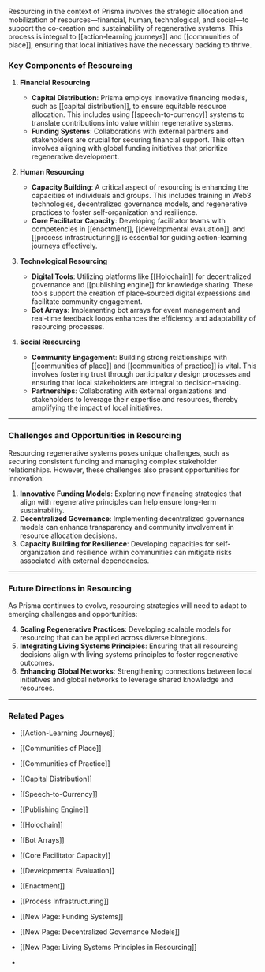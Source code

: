Resourcing in the context of Prisma involves the strategic allocation and mobilization of resources—financial, human, technological, and social—to support the co-creation and sustainability of regenerative systems. This process is integral to [[action-learning journeys]] and [[communities of place]], ensuring that local initiatives have the necessary backing to thrive.

### **Key Components of Resourcing**

1. **Financial Resourcing**  
   - **Capital Distribution**: Prisma employs innovative financing models, such as [[capital distribution]], to ensure equitable resource allocation. This includes using [[speech-to-currency]] systems to translate contributions into value within regenerative systems.
   - **Funding Systems**: Collaborations with external partners and stakeholders are crucial for securing financial support. This often involves aligning with global funding initiatives that prioritize regenerative development.

2. **Human Resourcing**  
   - **Capacity Building**: A critical aspect of resourcing is enhancing the capacities of individuals and groups. This includes training in Web3 technologies, decentralized governance models, and regenerative practices to foster self-organization and resilience.
   - **Core Facilitator Capacity**: Developing facilitator teams with competencies in [[enactment]], [[developmental evaluation]], and [[process infrastructuring]] is essential for guiding action-learning journeys effectively.

3. **Technological Resourcing**  
   - **Digital Tools**: Utilizing platforms like [[Holochain]] for decentralized governance and [[publishing engine]] for knowledge sharing. These tools support the creation of place-sourced digital expressions and facilitate community engagement.
   - **Bot Arrays**: Implementing bot arrays for event management and real-time feedback loops enhances the efficiency and adaptability of resourcing processes.

4. **Social Resourcing**  
   - **Community Engagement**: Building strong relationships with [[communities of place]] and [[communities of practice]] is vital. This involves fostering trust through participatory design processes and ensuring that local stakeholders are integral to decision-making.
   - **Partnerships**: Collaborating with external organizations and stakeholders to leverage their expertise and resources, thereby amplifying the impact of local initiatives.

---

### **Challenges and Opportunities in Resourcing**
Resourcing regenerative systems poses unique challenges, such as securing consistent funding and managing complex stakeholder relationships. However, these challenges also present opportunities for innovation:

1. **Innovative Funding Models**: Exploring new financing strategies that align with regenerative principles can help ensure long-term sustainability.
2. **Decentralized Governance**: Implementing decentralized governance models can enhance transparency and community involvement in resource allocation decisions.
3. **Capacity Building for Resilience**: Developing capacities for self-organization and resilience within communities can mitigate risks associated with external dependencies.

---

### **Future Directions in Resourcing**
As Prisma continues to evolve, resourcing strategies will need to adapt to emerging challenges and opportunities:

4. **Scaling Regenerative Practices**: Developing scalable models for resourcing that can be applied across diverse bioregions.
5. **Integrating Living Systems Principles**: Ensuring that all resourcing decisions align with living systems principles to foster regenerative outcomes.
6. **Enhancing Global Networks**: Strengthening connections between local initiatives and global networks to leverage shared knowledge and resources.

---

### **Related Pages**
- [[Action-Learning Journeys]]  
- [[Communities of Place]]  
- [[Communities of Practice]]  
- [[Capital Distribution]]  
- [[Speech-to-Currency]]  
- [[Publishing Engine]]  
- [[Holochain]]  
- [[Bot Arrays]]  
- [[Core Facilitator Capacity]]  
- [[Developmental Evaluation]]  
- [[Enactment]]  
- [[Process Infrastructuring]]  
- [[New Page: Funding Systems]]  
- [[New Page: Decentralized Governance Models]]  
- [[New Page: Living Systems Principles in Resourcing]]  

-